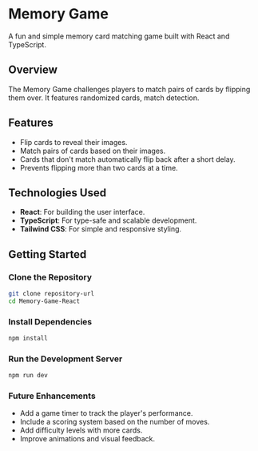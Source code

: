 # Memory Game

A fun and simple memory card matching game built with React and TypeScript.

## Overview

The Memory Game challenges players to match pairs of cards by flipping them over. It features randomized cards, match detection.

## Features

- Flip cards to reveal their images.
- Match pairs of cards based on their images.
- Cards that don't match automatically flip back after a short delay.
- Prevents flipping more than two cards at a time.

## Technologies Used

- **React**: For building the user interface.
- **TypeScript**: For type-safe and scalable development.
- **Tailwind CSS**: For simple and responsive styling.

## Getting Started

### Clone the Repository

```bash
git clone repository-url
cd Memory-Game-React
```

### Install Dependencies

```bash
npm install

```

### Run the Development Server

```bash
npm run dev
```

### Future Enhancements

- Add a game timer to track the player's performance.
- Include a scoring system based on the number of moves.
- Add difficulty levels with more cards.
- Improve animations and visual feedback.

